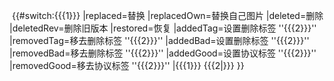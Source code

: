 &nbsp;{{#switch:{{{1}}}
|replaced=替换
|replacedOwn=替换自己图片
|deleted=删除
|deletedRev=删除旧版本
|restored=恢复
|addedTag=设置删除标签 ''{{{2}}}''      <!-- 不再存在此功能 -->
|removedTag=移去删除标签 ''{{{2}}}''  <!-- 不再存在此功能 -->
|addedBad=设置删除标签 ''{{{2}}}'' 
|removedBad=移去删除标签 ''{{{2}}}'' 
|addedGood=设置协议标签 ''{{{2}}}'' 
|removedGood=移去协议标签 ''{{{2}}}'' 
|{{{1}}} {{{2|}}}
}}